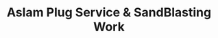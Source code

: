 ---
title: "Aslam Plug Service & SandBlasting Work"
url: /karachi/aslam-plug-service-and-sandblasting-work/
shop: shop
---